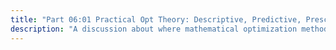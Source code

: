 ```yaml
---
title: "Part 06:01 Practical Opt Theory: Descriptive, Predictive, Prescriptive ... analytics"
description: "A discussion about where mathematical optimization methods - large-scale and otherwise - are commonly implemented, sometimes as the Prescriptive component that follows Predictive and/or Descriptive components in a modern Data Science workflow."
---
```



